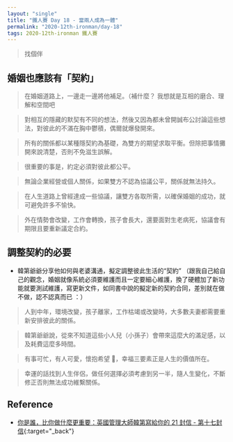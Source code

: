 ```yaml
---
layout: "single"
title: "鐵人賽 Day 18 - 當兩人成為一體"
permalink: "2020-12th-ironman/day-18"
tags: 2020-12th-ironman 鐵人賽
---
```


> 找個伴

## 婚姻也應該有「契約」

> 在婚姻道路上，一邊走一邊將他補足。（補什麼？ 我想就是互相的磨合、理解和空間吧

> 對相互的隱藏的默契有不同的想法，然後又因為都未曾開誠布公討論這些想法，對彼此的不滿在胸中鬱積，偶爾就爆發開來。

> 所有的關係都以某種隱契約為基礎，為雙方的期望求取平衡。但除把事情攤開來說清楚，否則不免滋生誤解。

> 很重要的事是，約定必須對彼此都公平。

> 無論企業經營或個人關係，如果雙方不認為協議公平，關係就無法持久。

> 在人生道路上曾經達成一些協議，讓雙方各取所需，以確保婚姻的成功，就可避免許多不愉快。

> 外在情勢會改變，工作會轉換，孩子會長大，還要面對生老病死，協議會有期限且要重新議定合約。

## 調整契約的必要

- 韓第爺爺分享他如何與老婆溝通，擬定調整彼此生活的“契約” （跟我自己給自己的觀念，婚姻就像系統必須要維護而且一定要細心維護，換了硬體加了新功能就要測試維護，寫更新文件，如同書中說的擬定新的契約合同，差別就在做不做，認不認真而已 ：）

> 人到中年，環境改變，孩子離家，工作枯竭或改變時，大多數夫妻都需要重新安排彼此的關係。

> 韓第爺爺說，從來不知道這些小人兒（小孫子）會帶來這麼大的滿足感，以及耗費這麼多時間。

> 有事可忙，有人可愛，懷抱希望 ，幸福三要素正是人生的價值所在。

> 幸運的話找到人生伴侶，做任何選擇必須考慮到另一半，隨人生變化，不斷修正否則無法成功維繫關係。

## Reference

- [你是誰，比你做什麼更重要：英國管理大師韓第寫給你的 21 封信 - 第十七封信](https://www.books.com.tw/products/0010862692){:target="\_back"}
